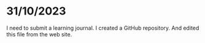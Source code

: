 # 31/10/2023

I need to submit a learning journal. I created a GitHub repository. And edited this file from the web site.
